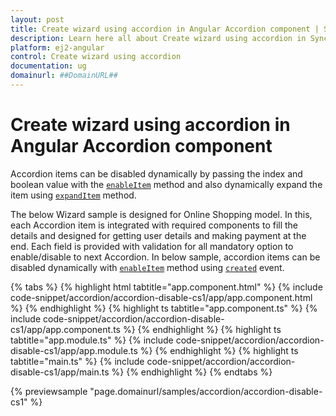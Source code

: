 ```yaml
---
layout: post
title: Create wizard using accordion in Angular Accordion component | Syncfusion
description: Learn here all about Create wizard using accordion in Syncfusion Angular Accordion component of Syncfusion Essential JS 2 and more.
platform: ej2-angular
control: Create wizard using accordion 
documentation: ug
domainurl: ##DomainURL##
---
```


# Create wizard using accordion in Angular Accordion component

Accordion items can be disabled dynamically by passing the index and boolean value with the [`enableItem`](https://ej2.syncfusion.com/angular/documentation/api/accordion#enableitem) method and also dynamically expand the item using [`expandItem`](https://ej2.syncfusion.com/angular/documentation/api/accordion#expanditem) method.

The below Wizard sample is designed for Online Shopping model. In this, each Accordion item is integrated with required components to fill the details and designed for getting user details and making payment at the end. Each field is provided with validation for all mandatory option to enable/disable to next Accordion. In below sample, accordion items can be disabled dynamically with [`enableItem`](https://ej2.syncfusion.com/angular/documentation/api/accordion#enableitem) method using [`created`](https://ej2.syncfusion.com/angular/documentation/api/accordion#created) event.

{% tabs %}
{% highlight html tabtitle="app.component.html" %}
{% include code-snippet/accordion/accordion-disable-cs1/app/app.component.html %}
{% endhighlight %}
{% highlight ts tabtitle="app.component.ts" %}
{% include code-snippet/accordion/accordion-disable-cs1/app/app.component.ts %}
{% endhighlight %}
{% highlight ts tabtitle="app.module.ts" %}
{% include code-snippet/accordion/accordion-disable-cs1/app/app.module.ts %}
{% endhighlight %}
{% highlight ts tabtitle="main.ts" %}
{% include code-snippet/accordion/accordion-disable-cs1/app/main.ts %}
{% endhighlight %}
{% endtabs %}
  
{% previewsample "page.domainurl/samples/accordion/accordion-disable-cs1" %}